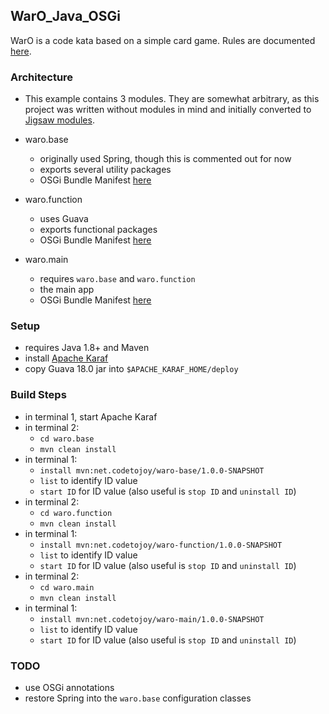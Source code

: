 ## WarO_Java_OSGi

WarO is a code kata based on a simple card game. Rules are documented [here](https://github.com/peidevs/WarO_Java/blob/master/README.md).

### Architecture

* This example contains 3 modules. They are somewhat arbitrary, as this project was
written without modules in mind and initially converted to [Jigsaw modules](https://github.com/peidevs/WarO_Java_9).

* waro.base
    * originally used Spring, though this is commented out for now
    * exports several utility packages
    * OSGi Bundle Manifest [here](http://cnn.com) 
* waro.function
    * uses Guava
    * exports functional packages 
    * OSGi Bundle Manifest [here](http://cnn.com) 
* waro.main
    * requires `waro.base` and `waro.function`
    * the main app
    * OSGi Bundle Manifest [here](http://cnn.com) 

### Setup 

* requires Java 1.8+ and Maven
* install [Apache Karaf](http://karaf.apache.org/)
* copy Guava 18.0 jar into `$APACHE_KARAF_HOME/deploy`

### Build Steps

* in terminal 1, start Apache Karaf
* in terminal 2:
    * `cd waro.base`
    * `mvn clean install` 
* in terminal 1:
    * `install mvn:net.codetojoy/waro-base/1.0.0-SNAPSHOT`
    * `list` to identify ID value
    * `start ID` for ID value (also useful is `stop ID` and `uninstall ID`)
* in terminal 2:
    * `cd waro.function`
    * `mvn clean install` 
* in terminal 1:
    * `install mvn:net.codetojoy/waro-function/1.0.0-SNAPSHOT`
    * `list` to identify ID value
    * `start ID` for ID value (also useful is `stop ID` and `uninstall ID`)
* in terminal 2:
    * `cd waro.main`
    * `mvn clean install` 
* in terminal 1:
    * `install mvn:net.codetojoy/waro-main/1.0.0-SNAPSHOT`
    * `list` to identify ID value
    * `start ID` for ID value (also useful is `stop ID` and `uninstall ID`)

### TODO 

* use OSGi annotations
* restore Spring into the `waro.base` configuration classes
